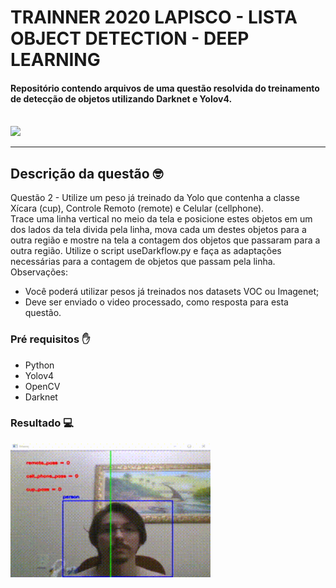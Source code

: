 # TRAINNER 2020 LAPISCO - LISTA OBJECT DETECTION - DEEP LEARNING
#### Repositório contendo arquivos de uma questão resolvida do treinamento de detecção de objetos utilizando Darknet e Yolov4.
<br>

<img src="https://preview.redd.it/isywfssffn651.jpg?width=1536&format=pjpg&auto=webp&s=3d13e610741ae7be81a179beea5cc0d6d12967a7" />

<hr>

## Descrição da questão 🤓
Questão 2 - Utilize um peso já treinado da Yolo que contenha a classe Xícara (cup), Controle Remoto (remote) e Celular (cellphone).
<br>
Trace uma linha vertical no meio da tela e posicione estes objetos em um dos lados da tela divida pela linha, mova cada um destes objetos para a outra região e mostre na tela a contagem dos objetos que passaram para a outra região. Utilize o script useDarkflow.py e faça as adaptações necessárias para a contagem de objetos que passam pela linha. Observações:

* Você poderá utilizar pesos já treinados nos datasets VOC ou Imagenet;
* Deve ser enviado o video processado, como resposta para esta questão.

### Pré requisitos ✋
* Python
* Yolov4
* OpenCV
* Darknet

### Resultado 💻
<img width="320" src="output.gif" />

